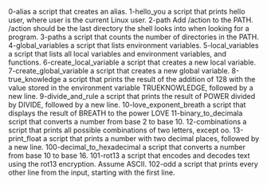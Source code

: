 0-alias a script that creates an alias.
1-hello_you a script that prints hello user, where user is the current Linux user.
2-path Add /action to the PATH. /action should be the last directory the shell looks into when looking for a program.
3-paths  a script that counts the number of directories in the PATH.
4-global_variables  a script that lists environment variables.
5-local_variables a script that lists all local variables and environment variables, and functions.
6-create_local_variable a script that creates a new local variable.
7-create_global_variable a script that creates a new global variable.
8-true_knowledge a script that prints the result of the addition of 128 with the value stored in the environment variable TRUEKNOWLEDGE, followed by a new line.
9-divide_and_rule a script that prints the result of POWER divided by DIVIDE, followed by a new line.
10-love_exponent_breath a script that displays the result of BREATH to the power LOVE
11-binary_to_decimala script that converts a number from base 2 to base 10.
12-combinations a script that prints all possible combinations of two letters, except oo.
13-print_float a script that prints a number with two decimal places, followed by a new line.
100-decimal_to_hexadecimal a script that converts a number from base 10 to base 16.
101-rot13  a script that encodes and decodes text using the rot13 encryption. Assume ASCII.
102-odd a script that prints every other line from the input, starting with the first line.
